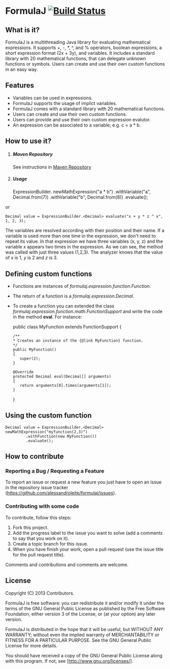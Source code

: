 FormulaJ [![Build Status](https://travis-ci.org/alessandroleite/formulaj.png?branch=master)](https://travis-ci.org/alessandroleite/formulaj)
=======

<h2 id="whatisit">What is it?</h2>

FormulaJ is a multithreading Java library for evaluating mathematical expressions. It supports +, -, *, ^, and % operators, boolean expressions, a short expression format (2x + 3y), and variables. It includes a standard library with 20 mathematical functions, that can delegate unknown functions or symbols. Users can create and use their own custom functions in an easy way.


<h2 id="features">Features</h2>

  * Variables can be used in expressions.
  * FormulaJ supports the usage of implict variables. 
  * FormulaJ comes with a standard library with 20 mathematical functions.
  * Users can create and use their own custom functions.
  * Users can provide and use their own custom expression evalutor.
  * An expression can be associated to a variable; e.g. c = a * b.


<h2 id="usage">How to use it?</h2>

1. ##### Maven Repository

	See instructions in [Maven Repository](https://github.com/alessandroleite/maven-repository)

2. ##### Usage


	ExpressionBuilder.<Decimal> newMathExpression("a * b")
	                 .withVariable("a", Decimal.from(7))
	                 .withVariable("b", Decimal.from(8))
                     .evaluate();

or

	Decimal value = ExpressionBuilder.<Decimal> evaluate("x + y * z ^ x", 1, 2, 3);


The variables are resolved according with their position and their name. If a variable is used more than one time in the expression, we don't need to repeat its value. In that expression we have three variables (x, y, z) and the variable _x_ appears two times in the expression. As we can see, the method was called with just three values (1,2,3). The analyzer knows that the value of _x_ is 1, _y_ is 2 and _z_ is 3.

	
<h2 id="functions">Defining custom functions</h2>

  * Functions are instances of _formulaj.expression.function.Function_.
  * The return of a function is a _formulaj.expression.Decimal_.
  * To create a function you can extended the class _formulaj.expression.function.math.FunctionSupport_ and write the code in the method __eval__. For instance:

	public class MyFunction extends FunctionSupport<Decimal>
	{

		/**
		* Creates an instance of the {@link MyFunction} function.
		*/
		public MyFunction()
		{
		   super(2);
		}

		@Override
		protected Decimal eval(Decimal[] arguments)
		{
		   return arguments[0].times(arguments[1]);
		}
	}

Using the custom function
-------
    
    Decimal value = ExpressionBuilder.<Decimal> newMathExpression("myfunction(2,3)")
             .withFunction(new MyFunction())
             .evaluate();


<h2 id="contribute">How to contribute</h2>

### Reporting a Bug / Requesting a Feature

To report an issue or request a new feature you just have to open an issue in the repository issue tracker (<https://github.com/alessandroleite/formulaj/issues>).

### Contributing with some code

To contribute, follow this steps:

 1. Fork this project.
 2. Add the progress label to the issue you want to solve (add a comments to say that you work on it).
 3. Create a topic branch for this issue.
 4. When you have finish your work, open a pull request (use the issue title for the pull request title).

Comments and contributions and comments are welcome.

<h2 id="license">License</h2>

Copyright (C) 2013 Contributors.
 
FormulaJ is free software: you can redistribute it and/or modify
it under the terms of the GNU General Public License as published by
the Free Software Foundation, either version 3 of the License, or
(at your option) any later version.

FormulaJ is distributed in the hope that it will be useful,
but WITHOUT ANY WARRANTY; without even the implied warranty of
MERCHANTABILITY or FITNESS FOR A PARTICULAR PURPOSE.  See the
GNU General Public License for more details.

You should have received a copy of the GNU General Public License
along with this program.  If not, see [http://www.gnu.org/licenses/].
	
